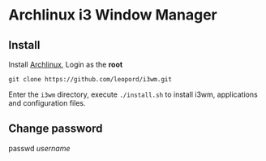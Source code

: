 # Archlinux i3 Window Manager

## Install
Install [Archlinux](https://wiki.archlinux.org/index.php/Installation_guide), Login as the **root** 

`git clone https://github.com/leopord/i3wm.git`

Enter the `i3wm` directory, execute `./install.sh` to install i3wm, applications and configuration files.

## Change password
passwd *username*
